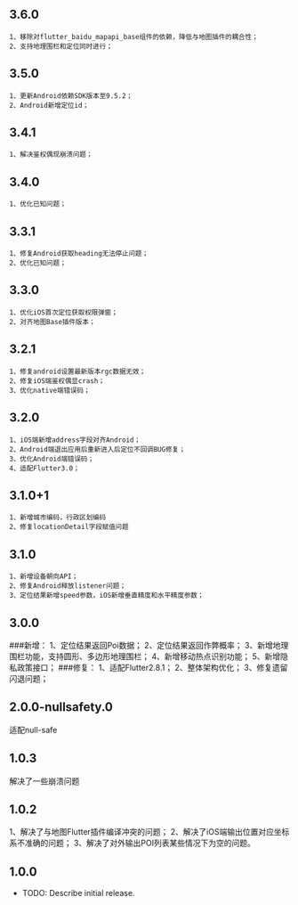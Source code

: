 ## 3.6.0
    1、移除对flutter_baidu_mapapi_base组件的依赖，降低与地图插件的耦合性；
    2、支持地理围栏和定位同时进行；

## 3.5.0
    1、更新Android依赖SDK版本至9.5.2；
    2、Android新增定位id；

## 3.4.1
    1、解决鉴权偶现崩溃问题；

## 3.4.0
    1、优化已知问题；

## 3.3.1
    1、修复Android获取heading无法停止问题；
    2、优化已知问题；

## 3.3.0
    1、优化iOS首次定位获取权限弹窗；
    2、对齐地图Base插件版本；

## 3.2.1
    1、修复android设置最新版本rgc数据无效；
    2、修复iOS端鉴权偶显crash；
    3、优化native端错误码；   

## 3.2.0
    1、iOS端新增address字段对齐Android；
    2、Android端退出应用后重新进入后定位不回调BUG修复；
    3、优化Android端错误码；
    4、适配Flutter3.0；

## 3.1.0+1
    1、新增城市编码，行政区划编码
    2、修复locationDetail字段赋值问题

## 3.1.0
    1、新增设备朝向API；
    2、修复Android释放listener问题；
    3、定位结果新增speed参数，iOS新增垂直精度和水平精度参数；

## 3.0.0
###新增： 
    1、定位结果返回Poi数据； 
    2、定位结果返回作弊概率； 
    3、新增地理围栏功能，支持圆形、多边形地理围栏； 
    4、新增移动热点识别功能； 
    5、新增隐私政策接口； 
###修复： 
    1、适配Flutter2.8.1； 
    2、整体架构优化； 
    3、修复遗留闪退问题；

## 2.0.0-nullsafety.0
  适配null-safe

## 1.0.3
  解决了一些崩溃问题

## 1.0.2
  1、解决了与地图Flutter插件编译冲突的问题；
  2、解决了iOS端输出位置对应坐标系不准确的问题；
  3、解决了对外输出POI列表某些情况下为空的问题。

## 1.0.0

* TODO: Describe initial release.
